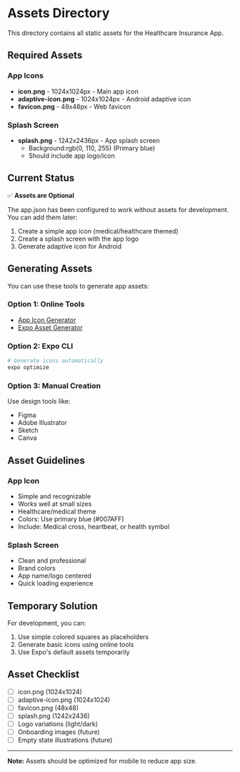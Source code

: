 # Assets Directory

This directory contains all static assets for the Healthcare Insurance App.

## Required Assets

### App Icons
- **icon.png** - 1024x1024px - Main app icon
- **adaptive-icon.png** - 1024x1024px - Android adaptive icon
- **favicon.png** - 48x48px - Web favicon

### Splash Screen
- **splash.png** - 1242x2436px - App splash screen
  - Background:rgb(0, 110, 255) (Primary blue)
  - Should include app logo/icon

## Current Status

✅ **Assets are Optional**

The app.json has been configured to work without assets for development. You can add them later:

1. Create a simple app icon (medical/healthcare themed)
2. Create a splash screen with the app logo
3. Generate adaptive icon for Android

## Generating Assets

You can use these tools to generate app assets:

### Option 1: Online Tools
- [App Icon Generator](https://www.appicon.co/)
- [Expo Asset Generator](https://github.com/expo/expo-cli)

### Option 2: Expo CLI
```bash
# Generate icons automatically
expo optimize
```

### Option 3: Manual Creation
Use design tools like:
- Figma
- Adobe Illustrator
- Sketch
- Canva

## Asset Guidelines

### App Icon
- Simple and recognizable
- Works well at small sizes
- Healthcare/medical theme
- Colors: Use primary blue (#007AFF)
- Include: Medical cross, heartbeat, or health symbol

### Splash Screen
- Clean and professional
- Brand colors
- App name/logo centered
- Quick loading experience

## Temporary Solution

For development, you can:
1. Use simple colored squares as placeholders
2. Generate basic icons using online tools
3. Use Expo's default assets temporarily

## Asset Checklist

- [ ] icon.png (1024x1024)
- [ ] adaptive-icon.png (1024x1024)
- [ ] favicon.png (48x48)
- [ ] splash.png (1242x2436)
- [ ] Logo variations (light/dark)
- [ ] Onboarding images (future)
- [ ] Empty state illustrations (future)

---

**Note:** Assets should be optimized for mobile to reduce app size.

